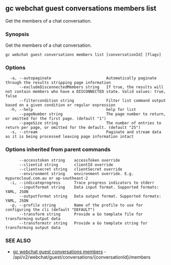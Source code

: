 ## gc webchat guest conversations members list

Get the members of a chat conversation.

### Synopsis

Get the members of a chat conversation.

```
gc webchat guest conversations members list [conversationId] [flags]
```

### Options

```
  -a, --autopaginate                        Automatically paginate through the results stripping page information
      --excludeDisconnectedMembers string   If true, the results will not contain members who have a DISCONNECTED state. Valid values: true, false
      --filtercondition string              Filter list command output based on a given condition or regular expression
  -h, --help                                help for list
      --pageNumber string                   The page number to return, or omitted for the first page. (default "1")
      --pageSize string                     The number of entries to return per page, or omitted for the default. (default "25")
  -s, --stream                              Paginate and stream data as it is being processed leaving page information intact
```

### Options inherited from parent commands

```
      --accesstoken string    accessToken override
      --clientid string       clientId override
      --clientsecret string   clientSecret override
      --environment string    environment override. E.g. mypurecloud.com.au or ap-southeast-2
  -i, --indicateprogress      Trace progress indicators to stderr
      --inputformat string    Data input format. Supported formats: YAML, JSON
      --outputformat string   Data output format. Supported formats: YAML, JSON
  -p, --profile string        Name of the profile to use for configuring the cli (default "DEFAULT")
      --transform string      Provide a Go template file for transforming output data
      --transformstr string   Provide a Go template string for transforming output data
```

### SEE ALSO

* [gc webchat guest conversations members](gc_webchat_guest_conversations_members.html)	 - /api/v2/webchat/guest/conversations/{conversationId}/members


